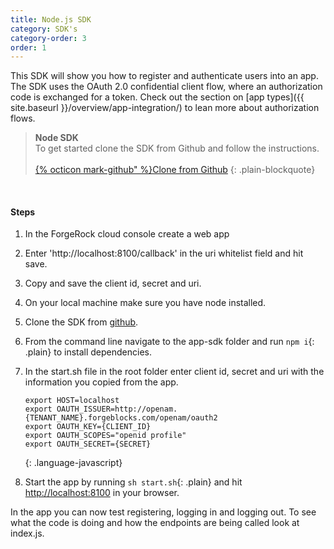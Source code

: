 ```yaml
---
title: Node.js SDK
category: SDK's
category-order: 3
order: 1
---
```



This SDK will show you how to register and authenticate users into an app. The SDK uses the OAuth 2.0 confidential client flow, where an authorization code is exchanged for a token. Check out the section on [app types]({{ site.baseurl }}/overview/app-integration/) to lean more about authorization flows.

> **Node SDK** <br>
> To get started clone the SDK from Github and follow the instructions.<br><br>
> <a href="https://github.com/ForgeCloud/app-sdk" target="_blank" class="btn btn-secondary">{% octicon mark-github" %}Clone from Github</a>
{: .plain-blockquote}

<br>

#### Steps

1. In the ForgeRock cloud console create a web app
1. Enter 'http://localhost:8100/callback' in the uri whitelist field and hit save.
1. Copy and save the client id, secret and uri.
1. On your local machine make sure you have node installed.
1. Clone the SDK from <a href="https://github.com/ForgeCloud/app-sdk" target="_blank">github</a>.
1. From the command line navigate to the app-sdk folder and run `npm i`{: .plain} to install dependencies.
1. In the start.sh file in the root folder enter client id, secret and uri with the information you copied from the app.

    ```
    export HOST=localhost
    export OAUTH_ISSUER=http://openam.{TENANT_NAME}.forgeblocks.com/openam/oauth2
    export OAUTH_KEY={CLIENT_ID}
    export OAUTH_SCOPES="openid profile"
    export OAUTH_SECRET={SECRET}
    ```
    {: .language-javascript}

1. Start the app by running `sh start.sh`{: .plain} and hit [http://localhost:8100](http://localhost:8100) in your browser.

In the app you can now test registering, logging in and logging out. To see what the code is doing and how the endpoints are being called look at index.js.

<br><br>
